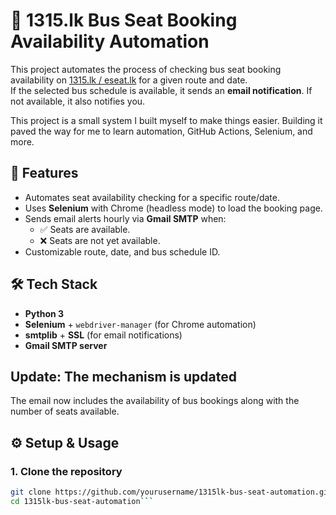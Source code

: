 # 🚌 1315.lk Bus Seat Booking Availability Automation

This project automates the process of checking bus seat booking availability on [1315.lk / eseat.lk](https://sltb.eseat.lk) for a given route and date.  
If the selected bus schedule is available, it sends an **email notification**. If not available, it also notifies you.

This project is a small system I built myself to make things easier. Building it paved the way for me to learn automation, GitHub Actions, Selenium, and more.

## 🔑 Features
- Automates seat availability checking for a specific route/date.
- Uses **Selenium** with Chrome (headless mode) to load the booking page.
- Sends email alerts hourly via **Gmail SMTP** when:
  - ✅ Seats are available.
  - ❌ Seats are not yet available.
- Customizable route, date, and bus schedule ID.

## 🛠 Tech Stack
- **Python 3**
- **Selenium** + `webdriver-manager` (for Chrome automation)
- **smtplib** + **SSL** (for email notifications)
- **Gmail SMTP server**

## Update: The mechanism is updated

The email now includes the availability of bus bookings along with the number of seats available.

## ⚙️ Setup & Usage

### 1. Clone the repository
```bash
git clone https://github.com/yourusername/1315lk-bus-seat-automation.git
cd 1315lk-bus-seat-automation```
